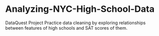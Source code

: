 # Analyzing-NYC-High-School-Data
DataQuest Project
Practice data cleaning by exploring relationships between features of high schools and SAT scores of them.
